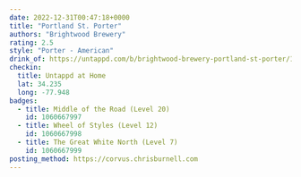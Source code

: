 ```yaml
---
date: 2022-12-31T00:47:18+0000
title: "Portland St. Porter"
authors: "Brightwood Brewery"
rating: 2.5
style: "Porter - American"
drink_of: https://untappd.com/b/brightwood-brewery-portland-st-porter/1901870
checkin:
  title: Untappd at Home
  lat: 34.235
  long: -77.948
badges:
  - title: Middle of the Road (Level 20)
    id: 1060667997
  - title: Wheel of Styles (Level 12)
    id: 1060667998
  - title: The Great White North (Level 7)
    id: 1060667999
posting_method: https://corvus.chrisburnell.com
---
```

